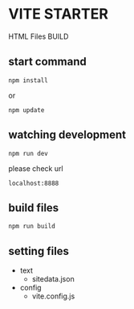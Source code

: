 # VITE STARTER

HTML Files BUILD

## start command
`npm install`

or

`npm update`

## watching development
`npm run dev`

please check url

`localhost:8888`

## build files
`npm run build`

## setting files

- text
    - sitedata.json
- config
    - vite.config.js
